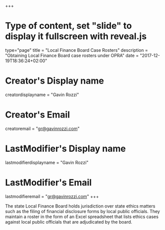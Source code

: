 +++
# Type of content, set "slide" to display it fullscreen with reveal.js
type="page"
title = "Local Finance Board Case Rosters"
description = "Obtaining Local Finance Board case rosters under OPRA"
date = "2017-12-19T18:36:24+02:00"
# Creator's Display name
creatordisplayname = "Gavin Rozzi"
# Creator's Email
creatoremail = "gr@gavinrozzi.com"
# LastModifier's Display name
lastmodifierdisplayname = "Gavin Rozzi"
# LastModifier's Email
lastmodifieremail = "gr@gavinrozzi.com"
+++

The state Local Finance Board holds jurisdiction over state ethics matters such as the filing of financial disclosure forms by local public officials. They maintain a roster in the form of an Excel spreadsheet that lists ethics cases against local public officials that are adjudicated by the board.
